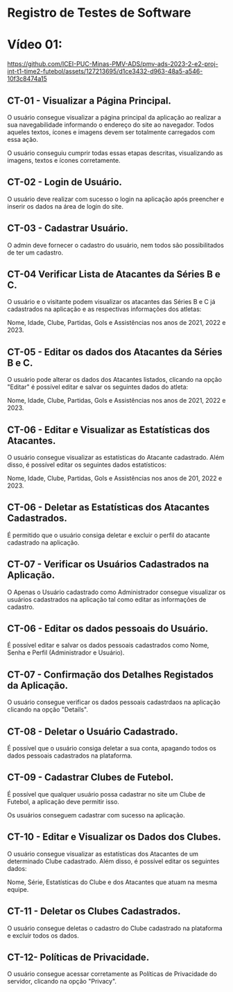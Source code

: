 # Registro de Testes de Software

# Vídeo 01:

https://github.com/ICEI-PUC-Minas-PMV-ADS/pmv-ads-2023-2-e2-proj-int-t1-time2-futebol/assets/127213695/d1ce3432-d963-48a5-a546-10f3c8474a15



## CT-01 - Visualizar a Página Principal.

O usuário consegue visualizar a página principal da aplicação ao realizar a sua navegabilidade informando o endereço do site ao navegador.
Todos aqueles textos, ícones e imagens devem ser totalmente carregados com essa ação.

O usuário conseguiu cumprir todas essas etapas descritas, visualizando as imagens, textos e ícones corretamente.

## CT-02 - Login de Usuário.

O usuário deve realizar com sucesso o login na aplicação após preencher e inserir os dados na área de login do site.

## CT-03 - Cadastrar Usuário.

O admin deve fornecer o cadastro do usuário, nem todos são possibilitados de ter um cadastro.

## CT-04 Verificar Lista de Atacantes da Séries B e C.

O usuário e o visitante podem visualizar os atacantes das Séries B e C já cadastrados na aplicação e as respectivas informações dos atletas: 

Nome, Idade, Clube, Partidas, Gols e Assistências nos anos de 2021, 2022 e 2023.

## CT-05 - Editar os dados dos Atacantes da Séries B e C.

O usuário pode alterar os dados dos Atacantes listados, clicando na opção "Editar" é possível editar e salvar os seguintes dados do atleta:

Nome, Idade, Clube, Partidas, Gols e Assistências nos anos de 2021, 2022 e 2023.

## CT-06 - Editar e Visualizar as Estatísticas dos Atacantes.

O usuário consegue visualizar as estatísticas do Atacante cadastrado. Além disso, é possível editar os seguintes dados estatísticos:

Nome, Idade, Clube, Partidas, Gols e Assistências nos anos de 201, 2022 e 2023.

## CT-06 - Deletar as Estatísticas dos Atacantes Cadastrados.

É permitido que o usuário consiga deletar e excluir o perfil do atacante cadastrado na aplicação.

## CT-07 - Verificar os Usuários Cadastrados na Aplicação.

O Apenas o Usuário cadastrado como Administrador consegue visualizar os usuários cadastrados na aplicação tal como editar as informações de cadastro.

## CT-06 - Editar os dados pessoais do Usuário.

É possível editar e salvar os dados pessoais cadastrados como Nome, Senha e Perfil (Administrador e Usuário).

## CT-07 - Confirmação dos Detalhes Registados da Aplicação.

O usuário consegue verificar os dados pessoais cadastrdaos na aplicação clicando na opção "Details".

## CT-08 - Deletar o Usuário Cadastrado.

É possível que o usuário consiga deletar a sua conta, apagando todos os dados pessoais cadastrados na plataforma.

## CT-09 - Cadastrar Clubes de Futebol.

É possível que qualquer usuário possa cadastrar no site um Clube de Futebol, a aplicação deve permitir isso.

Os usuários conseguem cadastrar com sucesso na aplicação.

## CT-10 - Editar e Visualizar os Dados dos Clubes.

O usuário consegue visualizar as estatísticas dos Atacantes de um determinado Clube cadastrado. Além disso, é possível editar os seguintes dados:

Nome, Série, Estatísticas do Clube e dos Atacantes que atuam na mesma equipe.

## CT-11 - Deletar os Clubes Cadastrados.

O usuário consegue deletas o cadastro do Clube cadastrado na plataforma e excluir todos os dados.

## CT-12- Políticas de Privacidade.

O usuário consegue acessar corretamente as Políticas de Privacidade do servidor, clicando na opção "Privacy".
